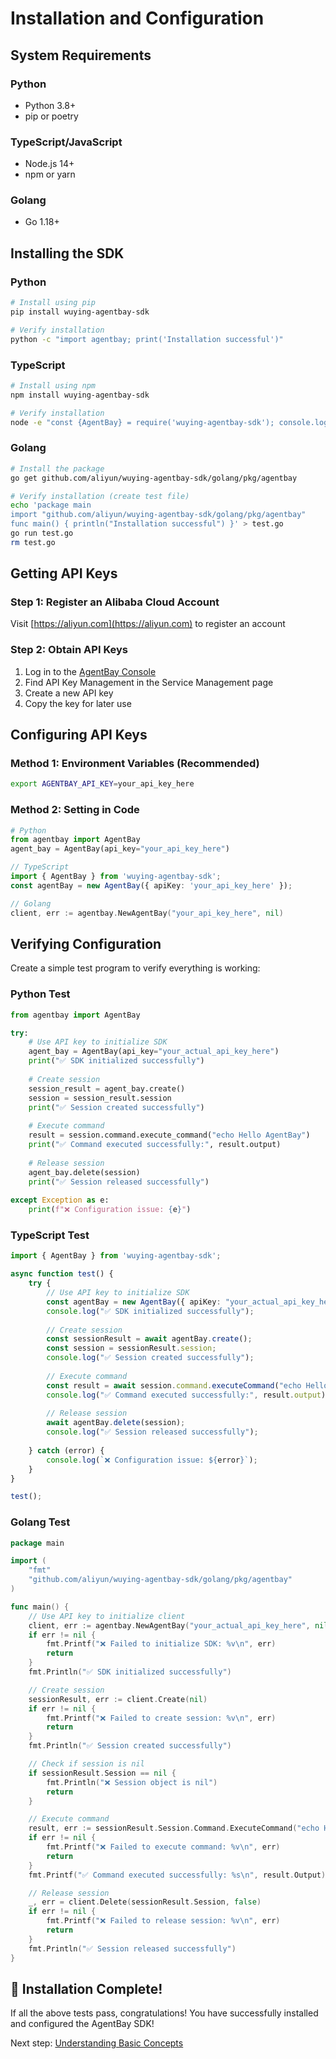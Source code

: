 # Installation and Configuration

## System Requirements

### Python
- Python 3.8+
- pip or poetry

### TypeScript/JavaScript
- Node.js 14+
- npm or yarn

### Golang
- Go 1.18+

## Installing the SDK

### Python
```bash
# Install using pip
pip install wuying-agentbay-sdk

# Verify installation
python -c "import agentbay; print('Installation successful')"
```

### TypeScript
```bash
# Install using npm
npm install wuying-agentbay-sdk

# Verify installation
node -e "const {AgentBay} = require('wuying-agentbay-sdk'); console.log('Installation successful')"
```

### Golang
```bash
# Install the package
go get github.com/aliyun/wuying-agentbay-sdk/golang/pkg/agentbay

# Verify installation (create test file)
echo 'package main
import "github.com/aliyun/wuying-agentbay-sdk/golang/pkg/agentbay"
func main() { println("Installation successful") }' > test.go
go run test.go
rm test.go
```

## Getting API Keys

### Step 1: Register an Alibaba Cloud Account
Visit [https://aliyun.com](https://aliyun.com) to register an account

### Step 2: Obtain API Keys
1. Log in to the [AgentBay Console](https://agentbay.console.aliyun.com/service-management)
2. Find API Key Management in the Service Management page
3. Create a new API key
4. Copy the key for later use

## Configuring API Keys

### Method 1: Environment Variables (Recommended)
```bash
export AGENTBAY_API_KEY=your_api_key_here
```

### Method 2: Setting in Code
```python
# Python
from agentbay import AgentBay
agent_bay = AgentBay(api_key="your_api_key_here")
```

```typescript
// TypeScript
import { AgentBay } from 'wuying-agentbay-sdk';
const agentBay = new AgentBay({ apiKey: 'your_api_key_here' });
```

```go
// Golang
client, err := agentbay.NewAgentBay("your_api_key_here", nil)
```

## Verifying Configuration

Create a simple test program to verify everything is working:

### Python Test
```python
from agentbay import AgentBay

try:
    # Use API key to initialize SDK
    agent_bay = AgentBay(api_key="your_actual_api_key_here")
    print("✅ SDK initialized successfully")
    
    # Create session
    session_result = agent_bay.create()
    session = session_result.session
    print("✅ Session created successfully")
    
    # Execute command
    result = session.command.execute_command("echo Hello AgentBay")
    print("✅ Command executed successfully:", result.output)
    
    # Release session
    agent_bay.delete(session)
    print("✅ Session released successfully")
    
except Exception as e:
    print(f"❌ Configuration issue: {e}")
```

### TypeScript Test
```typescript
import { AgentBay } from 'wuying-agentbay-sdk';

async function test() {
    try {
        // Use API key to initialize SDK
        const agentBay = new AgentBay({ apiKey: "your_actual_api_key_here" });
        console.log("✅ SDK initialized successfully");
        
        // Create session
        const sessionResult = await agentBay.create();
        const session = sessionResult.session;
        console.log("✅ Session created successfully");
        
        // Execute command
        const result = await session.command.executeCommand("echo Hello AgentBay");
        console.log("✅ Command executed successfully:", result.output);
        
        // Release session
        await agentBay.delete(session);
        console.log("✅ Session released successfully");
        
    } catch (error) {
        console.log(`❌ Configuration issue: ${error}`);
    }
}

test();
```

### Golang Test
```go
package main

import (
    "fmt"
    "github.com/aliyun/wuying-agentbay-sdk/golang/pkg/agentbay"
)

func main() {
    // Use API key to initialize client
    client, err := agentbay.NewAgentBay("your_actual_api_key_here", nil)
    if err != nil {
        fmt.Printf("❌ Failed to initialize SDK: %v\n", err)
        return
    }
    fmt.Println("✅ SDK initialized successfully")

    // Create session
    sessionResult, err := client.Create(nil)
    if err != nil {
        fmt.Printf("❌ Failed to create session: %v\n", err)
        return
    }
    fmt.Println("✅ Session created successfully")

    // Check if session is nil
    if sessionResult.Session == nil {
        fmt.Println("❌ Session object is nil")
        return
    }

    // Execute command
    result, err := sessionResult.Session.Command.ExecuteCommand("echo Hello AgentBay")
    if err != nil {
        fmt.Printf("❌ Failed to execute command: %v\n", err)
        return
    }
    fmt.Printf("✅ Command executed successfully: %s\n", result.Output)

    // Release session
    _, err = client.Delete(sessionResult.Session, false)
    if err != nil {
        fmt.Printf("❌ Failed to release session: %v\n", err)
        return
    }
    fmt.Println("✅ Session released successfully")
}
```

## 🎉 Installation Complete!

If all the above tests pass, congratulations! You have successfully installed and configured the AgentBay SDK!

Next step: [Understanding Basic Concepts](basic-concepts.md) 